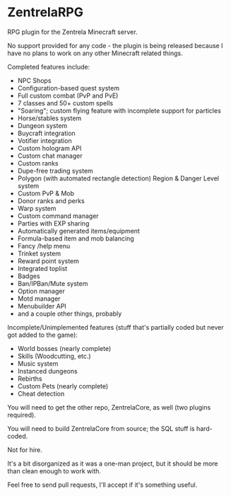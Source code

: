 # ZentrelaRPG
RPG plugin for the Zentrela Minecraft server.

No support provided for any code - the plugin is being released because I have no plans to work on any other Minecraft related things.

Completed features include:
- NPC Shops
- Configuration-based quest system
- Full custom combat (PvP and PvE)
- 7 classes and 50+ custom spells
- "Soaring"; custom flying feature with incomplete support for particles
- Horse/stables system
- Dungeon system
- Buycraft integration
- Votifier integration
- Custom hologram API
- Custom chat manager
- Custom ranks
- Dupe-free trading system
- Polygon (with automated rectangle detection) Region & Danger Level system
- Custom PvP & Mob
- Donor ranks and perks
- Warp system
- Custom command manager
- Parties with EXP sharing
- Automatically generated items/equipment
- Formula-based item and mob balancing
- Fancy /help menu
- Trinket system
- Reward point system
- Integrated toplist
- Badges
- Ban/IPBan/Mute system
- Option manager
- Motd manager
- Menubuilder API
- and a couple other things, probably

Incomplete/Unimplemented features (stuff that's partially coded but never got added to the game):
- World bosses (nearly complete)
- Skills (Woodcutting, etc.)
- Music system
- Instanced dungeons
- Rebirths
- Custom Pets (nearly complete)
- Cheat detection

You will need to get the other repo, ZentrelaCore, as well (two plugins required).

You will need to build ZentrelaCore from source; the SQL stuff is hard-coded.

Not for hire.

It's a bit disorganized as it was a one-man project, but it should be more than clean enough to work with.

Feel free to send pull requests, I'll accept if it's something useful.

